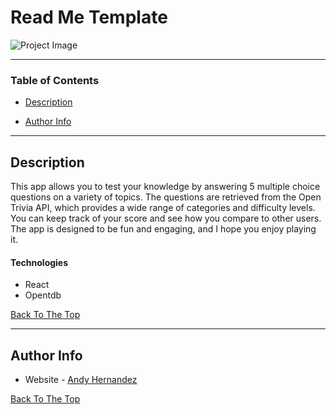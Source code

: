 # Read Me Template

![Project Image](https://i.imgur.com/44phtyn.png)

---

### Table of Contents

- [Description](#description)

- [Author Info](#author-info)

---

## Description

This app allows you to test your knowledge by answering 5 multiple choice questions on a variety of topics. The questions are retrieved from the Open Trivia API, which provides a wide range of categories and difficulty levels. You can keep track of your score and see how you compare to other users. The app is designed to be fun and engaging, and I hope you enjoy playing it.

#### Technologies

- React
- Opentdb

[Back To The Top](#read-me-template)

---

## Author Info

- Website - [Andy Hernandez](https://andyhernandez.netlify.app/)

[Back To The Top](#read-me-template)
